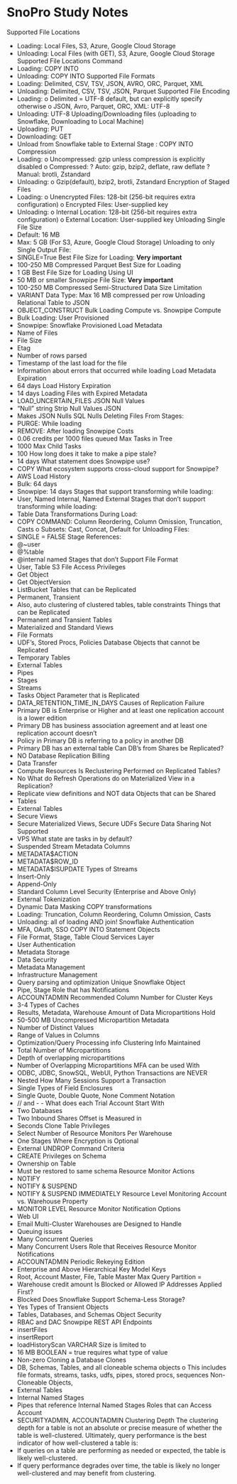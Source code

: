 # SnoPro Study Notes

Supported File Locations
*	Loading: Local Files, S3, Azure, Google Cloud Storage
*	Unloading: Local Files (with GET), S3, Azure, Google Cloud Storage
Supported File Locations Command
*	Loading: COPY INTO <table>
*	Unloading: COPY INTO <location>
Supported File Formats
*	Loading: Delimited, CSV, TSV, JSON, AVRO, ORC, Parquet, XML
*	Unloading: Delimited, CSV, TSV, JSON, Parquet
Supported File Encoding
*	Loading: 
o	Delimited = UTF-8 default, but can explicitly specify otherwise
o	JSON, Avro, Parquet, ORC, XML: UTF-8
*	Unloading: UTF-8
Uploading/Downloading files (uploading to Snowflake, Downloading to Local Machine)
*	Uploading: PUT
*	Downloading: GET
*	Unload from Snowflake table to External Stage : COPY INTO
Compression
*	Loading:
o	Uncompressed: gzip unless compression is explicitly disabled
o	Compressed:
?	Auto: gzip, bzip2, deflate, raw deflate
?	Manual: brotli, Zstandard
*	Unloading:
o	Gzip(default), bzip2, brotli, Zstandard
Encryption of Staged Files
*	Loading:
o	Unencrypted Files: 128-bit (256-bit requires extra configuration)
o	Encrypted Files: User-supplied key
*	Unloading:
o	Internal Location: 128-bit (256-bit requires extra configuration)
o	External Location: User-supplied key
Unloading Single File Size
*	Default: 16 MB
*	Max: 5 GB (For S3, Azure, Google Cloud Storage)
Unloading to only Single Output File:
*	SINGLE=True
Best File Size for Loading: ****Very important****
*	100-250 MB Compressed
Parquet Best Size for Loading
*	1 GB
Best File Size for Loading Using UI
*	50 MB or smaller
Snowpipe File Size: ****Very important****
*	100-250 MB Compressed
Semi-Structured Data Size Limitation
*	VARIANT Data Type: Max 16 MB compressed per row
Unloading Relational Table to JSON
*	OBJECT_CONSTRUCT
Bulk Loading Compute vs. Snowpipe Compute
*	Bulk Loading: User Provisioned
*	Snowpipe: Snowflake Provisioned
Load Metadata
*	Name of Files
*	File Size
*	Etag
*	Number of rows parsed
*	Timestamp of the last load for the file
*	Information about errors that occurred while loading
Load Metadata Expiration
*	64 days
Load History Expiration
*	14 days
Loading Files with Expired Metadata
*	LOAD_UNCERTAIN_FILES
JSON Null Values
*	“Null” string
Strip Null Values JSON
*	Makes JSON Nulls SQL Nulls
Deleting Files From Stages:
*	PURGE: While loading
*	REMOVE: After loading
Snowpipe Costs
*	0.06 credits per 1000 files queued
Max Tasks in Tree
*	1000
Max Child Tasks
*	100
How long does it take to make a pipe stale?
*	14 days
What statement does Snowpipe use?
*	COPY
What ecosystem supports cross-cloud support for Snowpipe?
*	AWS
Load History
*	Bulk: 64 days
*	Snowpipe: 14 days
Stages that support transforming while loading:
*	User, Named Internal, Named External
Stages that don’t support transforming while loading:
*	Table
Data Transformations During Load:
*	COPY COMMAND: Column Reordering, Column Omission, Truncation, Casts
o	Subsets: Cast, Concat, 
Default for Unloading Files:
*	SINGLE = FALSE
Stage References:
*	@~user
*	@%table
*	@internal named
Stages that don’t Support File Format
*	User, Table
S3 File Access Privileges
*	Get Object
*	Get ObjectVersion
*	ListBucket
Tables that can be Replicated
*	Permanent, Transient
*	Also, auto clustering of clustered tables, table constraints 
Things that can be Replicated
*	Permanent and Transient Tables
*	Materialized and Standard Views
*	File Formats
*	UDF’s, Stored Procs, Policies
Database Objects that cannot be Replicated
*	Temporary Tables
*	External Tables
*	Pipes
*	Stages
*	Streams
*	Tasks
Object Parameter that is Replicated
*	DATA_RETENTION_TIME_IN_DAYS
Causes of Replication Failure
*	Primary DB is Enterprise or Higher and at least one replication account is a lower edition
*	Primary DB has business association agreement and at least one replication account doesn’t
*	Policy in Primary DB is referring to a policy in another DB
*	Primary DB has an external table
Can DB’s from Shares be Replicated?
*	NO
Database Replication Billing
*	Data Transfer
*	Compute Resources
Is Reclustering Performed on Replicated Tables?
*	No
What do Refresh Operations do on Materialized View in a Replication?
*	Replicate view definitions and NOT data
Objects that can be Shared
*	Tables
*	External Tables
*	Secure Views
*	Secure Materialized Views, Secure UDFs
Secure Data Sharing Not Supported
*	VPS
What state are tasks in by default?
*	Suspended
Stream Metadata Columns
*	METADATA$ACTION
*	METADATA$ROW_ID
*	METADATA$ISUPDATE
Types of Streams
*	Insert-Only
*	Append-Only
*	Standard
Column Level Security (Enterprise and Above Only)
*	External Tokenization
*	Dynamic Data Masking
COPY transformations
*	Loading: Truncation, Column Reordering, Column Omission, Casts
*	Unloading: all of loading AND join!
Snowflake Authentication
*	MFA, OAuth, SSO
COPY INTO Statement Objects
*	File Format, Stage, Table
Cloud Services Layer
*	User Authentication
*	Metadata Storage
*	Data Security
*	Metadata Management
*	Infrastructure Management
*	Query parsing and optimization
Unique Snowflake Object
*	Pipe, Stage
Role that has Notifications
*	ACCOUNTADMIN
Recommended Column Number for Cluster Keys
*	3-4
Types of Caches
*	Results, Metadata, Warehouse
Amount of Data Micropartitions Hold
*	50-500 MB Uncompressed
Micropartition Metadata
*	Number of Distinct Values
*	Range of Values in Columns
*	Optimization/Query Processing info
Clustering Info Maintained
*	Total Number of Micropartitions
*	Depth of overlapping micropartitions
*	Number of Overlapping Micropartitions
MFA can be used With
*	ODBC, JDBC, SnowSQL, WebUI, Python
Transactions are NEVER
*	Nested
How Many Sessions Support a Transaction
*	Single
Types of Field Enclosures
*	Single Quote, Double Quote, None
Comment Notation
*	// and - -
What does each Trial Account Start With
*	Two Databases
*	Two Inbound Shares
Offset is Measured in
*	Seconds
Clone Table Privileges
*	Select
Number of Resource Monitors Per Warehouse
*	One
Stages Where Encryption is Optional
*	External
UNDROP Command Criteria
*	CREATE Privileges on Schema
*	Ownership on Table
*	Must be restored to same schema
Resource Monitor Actions
*	NOTIFY
*	NOTIFY & SUSPEND
*	NOTIFY & SUSPEND IMMEDIATELY
Resource Level Monitoring Account vs. Warehouse Property
*	MONITOR LEVEL
Resource Monitor Notification Options
*	Web UI
*	Email
Multi-Cluster Warehouses are Designed to Handle
*	Queuing issues
*	Many Concurrent Queries
*	Many Concurrent Users
Role that Receives Resource Monitor Notifications
*	ACCOUNTADMIN
Periodic Rekeying Edition
*	Enterprise and Above
Hierarchical Key Model Keys
*	Root, Account Master, File, Table Master
Max Query Partition =
*	Warehouse credit amount
Is Blocked or Allowed IP Addresses Applied First?
*	Blocked
Does Snowflake Support Schema-Less Storage?
*	Yes
Types of Transient Objects
*	Tables, Databases, and Schemas
Object Security
*	RBAC and DAC
Snowpipe REST API Endpoints
*	insertFiles
*	insertReport
*	loadHistoryScan
VARCHAR Size is limited to 
*	16 MB 
BOOLEAN = true requires what type of value
*	Non-zero
Cloning a Database Clones
*	DB, Schemas, Tables, and all cloneable schema objects
o	This includes file formats, streams, tasks, udfs, pipes, stored procs, sequences
Non-Cloneable Objects,
*	External Tables
*	Internal Named Stages
*	Pipes that reference Internal Named Stages
Roles that can Access Account
*	SECURITYADMIN, ACCOUNTADMIN
Clustering Depth
The clustering depth for a table is not an absolute or precise measure of whether the table is well-clustered. 
Ultimately, query performance is the best indicator of how well-clustered a table is:
*	If queries on a table are performing as needed or expected, the table is likely well-clustered.
*	If query performance degrades over time, the table is likely no longer well-clustered and may benefit from 
clustering.
